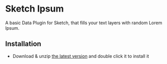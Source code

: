 # Sketch Ipsum

A basic Data Plugin for Sketch, that fills your text layers with random Lorem Ipsum.

## Installation

- Download & unzip [the latest version](https://github.com/BohemianCoding/sketch-ipsum/releases/latest/download/sketch-ipsum.zip) and double click it to install it

